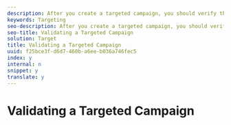 ```yaml
---
description: After you create a targeted campaign, you should verify that it works as expected.
keywords: Targeting
seo-description: After you create a targeted campaign, you should verify that it works as expected.
seo-title: Validating a Targeted Campaign
solution: Target
title: Validating a Targeted Campaign
uuid: f25bce3f-d6d7-460b-a6ee-b036a746fec5
index: y
internal: n
snippet: y
translate: y
---
```


# Validating a Targeted Campaign

